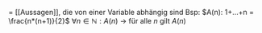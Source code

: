 = [[Aussagen]], die von einer Variable abhängig sind
	Bsp: $A(n): 1+…+n = \frac{n*(n+1)}{2}$
	$\forall n \in \mathbb{N}: A(n$) -> für alle $n$ gilt $A(n)$